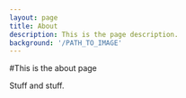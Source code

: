 ```yaml
---
layout: page
title: About
description: This is the page description.
background: '/PATH_TO_IMAGE'
---
```


#This is the about page

Stuff and stuff.
